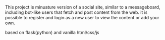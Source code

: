 This project is minuature version of a social site, similar to a messageboard, including bot-like users that fetch and post content from the web. 
it is possible to register and login as a new user to view the content or add your own.

based on flask(python) and vanilla html/css/js
